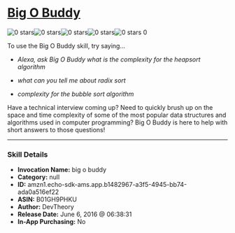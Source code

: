 # [Big O Buddy](http://alexa.amazon.com/#skills/amzn1.echo-sdk-ams.app.b1482967-a3f5-4945-bb74-ada0a516ef22)
![0 stars](../../images/ic_star_border_black_18dp_1x.png)![0 stars](../../images/ic_star_border_black_18dp_1x.png)![0 stars](../../images/ic_star_border_black_18dp_1x.png)![0 stars](../../images/ic_star_border_black_18dp_1x.png)![0 stars](../../images/ic_star_border_black_18dp_1x.png) 0

To use the Big O Buddy skill, try saying...

* *Alexa, ask Big O Buddy what is the complexity for the heapsort algorithm*

* *what can you tell me about radix sort*

* *complexity for the bubble sort algorithm*

Have a technical interview coming up? Need to quickly brush up on the space and time complexity of some of the most popular data structures and algorithms used in computer programming? Big O Buddy is here to help with short answers to those questions!

***

### Skill Details

* **Invocation Name:** big o buddy
* **Category:** null
* **ID:** amzn1.echo-sdk-ams.app.b1482967-a3f5-4945-bb74-ada0a516ef22
* **ASIN:** B01GH9PHKU
* **Author:** DevTheory
* **Release Date:** June 6, 2016 @ 06:38:31
* **In-App Purchasing:** No
